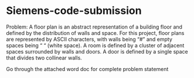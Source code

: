 # Siemens-code-submission
Problem:
A floor plan is an abstract representation of a building floor and defined by the distribution of walls and space.  For this project, floor plans are represented by ASCII characters, with walls being “#” and empty spaces being “ “ (white space). A room is defined by a cluster of adjacent spaces surrounded by walls and doors. A door is defined by a single space that divides two collinear walls.

Go through the attached word doc for complete problem statement

